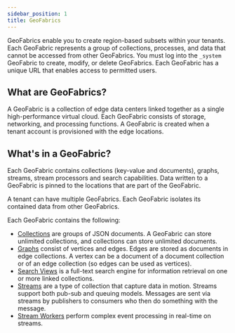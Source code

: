 ```yaml
---
sidebar_position: 1
title: GeoFabrics
---
```


GeoFabrics enable you to create region-based subsets within your tenants. Each GeoFabric represents a group of collections, processes, and data that cannot be accessed from other GeoFabrics. You must log into the `_system` GeoFabric to create, modify, or delete GeoFabrics. Each GeoFabric has a unique URL that enables access to permitted users.

## What are GeoFabrics?

A GeoFabric is a collection of edge data centers linked together as a single high-performance virtual cloud. Each GeoFabric consists of storage, networking, and processing functions. A GeoFabric is created when a tenant account is provisioned with the edge locations.

## What's in a GeoFabric?

Each GeoFabric contains collections (key-value and documents), graphs, streams, stream processors and search capabilities. Data written to a GeoFabric is pinned to the locations that are part of the GeoFabric.

A tenant can have multiple GeoFabrics. Each GeoFabric isolates its contained data from other GeoFabrics.

Each GeoFabric contains the following:

- [Collections](../collections/index) are groups of JSON documents. A GeoFabric can store unlimited collections, and collections can store unlimited documents.
- [Graphs](../graphs/index) consist of vertices and edges. Edges are stored as documents in edge collections. A vertex can be a document of a document collection or of an edge collection (so edges can be used as vertices).
- [Search Views](../search/index) is a full-text search engine for information retrieval on one or more linked collections.
- [Streams](../streams/index) are a type of collection that capture data in motion. Streams support both pub-sub and queuing models. Messages are sent via streams by publishers to consumers who then do something with the message.
- [Stream Workers](../cep/index) perform complex event processing in real-time on streams.
